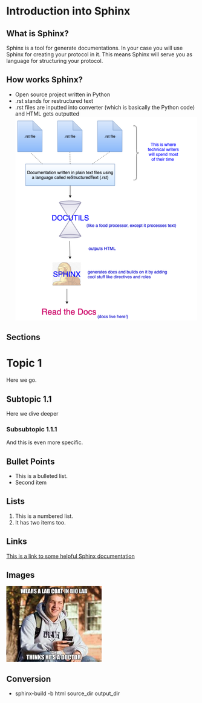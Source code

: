 # Introduction into Sphinx

## What is Sphinx?

Sphinx is a tool for generate documentations. In your case you will use Sphinx for creating your protocol in it. This means Sphinx will serve you as language for structuring your protocol.

## How works Sphinx?

- Open source project written in Python
- .rst stands for restructured text 
- .rst files are inputted into converter (which is basically the Python code) and HTML gets outputted
![functionality](images/functionality.png)

## Sections

# Topic 1

Here we go.

## Subtopic 1.1

Here we dive deeper

### Subsubtopic 1.1.1

And this is even more specific.

## Bullet Points 

- This is a bulleted list.
- Second item

## Lists

1. This is a numbered list.
2. It has two items too.

## Links

[This is a link to some helpful Sphinx documentation](https://www.sphinx-doc.org/en/master/usage/restructuredtext/basics.html)

## Images

![functionality](images/meme.jpeg)

## Conversion

- sphinx-build -b html source_dir output_dir 